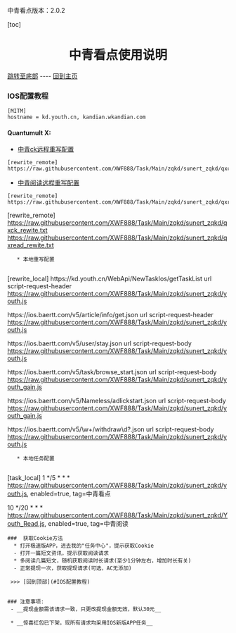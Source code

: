 中青看点版本：2.0.2

  [toc]  

 # <center> 中青看点使用说明 </center>

 [跳转至底部](#注意事项)  ----  [回到主页](https://github.com/XWF888/Task/tree/Main/zqkd/sunert_zqkd)

### IOS配置教程
 ```
[MITM]
hostname = kd.youth.cn, kandian.wkandian.com 
 ```

#### Quantumult X:
   * [中青ck远程重写配置](https://raw.githubusercontent.com/XWF888/Task/Main/zqkd/sunert_zqkd/qxck_rewite.txt)
```  
[rewrite_remote]
https://raw.githubusercontent.com/XWF888/Task/Main/zqkd/sunert_zqkd/qxck_rewite.txt
```  
   * [中青阅读远程重写配置](https://raw.githubusercontent.com/XWF888/Task/Main/zqkd/sunert_zqkd/qxread_rewite.txt)
```  
[rewrite_remote]
https://raw.githubusercontent.com/XWF888/Task/Main/zqkd/sunert_zqkd/qxread_rewite.txt
```
[rewrite_remote]
https://raw.githubusercontent.com/XWF888/Task/Main/zqkd/sunert_zqkd/qxck_rewite.txt
https://raw.githubusercontent.com/XWF888/Task/Main/zqkd/sunert_zqkd/qxread_rewite.txt
```
   * 本地重写配置
   
```
[rewrite_local]
https:\/\/kd\.youth\.cn\/WebApi\/NewTaskIos\/getTaskList url script-request-header https://raw.githubusercontent.com/XWF888/Task/Main/zqkd/sunert_zqkd/youth.js

https:\/\/ios\.baertt\.com\/v5\/article\/info\/get\.json url script-request-header https://raw.githubusercontent.com/XWF888/Task/Main/zqkd/sunert_zqkd/youth.js

https:\/\/ios\.baertt\.com\/v5\/user\/stay\.json url script-request-body https://raw.githubusercontent.com/XWF888/Task/Main/zqkd/sunert_zqkd/youth.js

https:\/\/ios\.baertt\.com\/v5\/task\/browse_start\.json url script-request-body https://raw.githubusercontent.com/XWF888/Task/Main/zqkd/sunert_zqkd/youth_gain.js

https:\/\/ios\.baertt\.com\/v5\/Nameless\/adlickstart\.json url script-request-body https://raw.githubusercontent.com/XWF888/Task/Main/zqkd/sunert_zqkd/youth_gain.js

https:\/\/ios\.baertt\.com\/v5\/\w+\/withdraw\d?\.json url script-request-body https://raw.githubusercontent.com/XWF888/Task/Main/zqkd/sunert_zqkd/youth.js
```
   * 本地任务配置
   
```
[task_local]
1 */5 * * * https://raw.githubusercontent.com/XWF888/Task/Main/zqkd/sunert_zqkd/youth.js, enabled=true, tag=中青看点

10 */20 * * * https://raw.githubusercontent.com/XWF888/Task/Main/zqkd/sunert_zqkd/Youth_Read.js, enabled=true, tag=中青阅读
```
###  获取Cookie方法
  * 打开极速版APP，进去我的"任务中心"，提示获取Cookie
  - 打开一篇短文资讯，提示获取阅读请求
  * 多阅读几篇短文，随机获取阅读时长请求(至少1分钟左右，增加时长有关)
  - 正常提现一次，获取提现请求(可选，AC无添加)
  
 >>> [回到顶部](#IOS配置教程)

 
### 注意事项:
 - __提现金额需该请求一致，只更改提现金额无效，默认30元__
 
 * __惊喜红包已下架，现所有请求均采用IOS新版APP任务__
